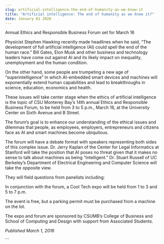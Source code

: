 ```yaml
---
slug: artificial-intelligence-the-end-of-humanity-as-we-know-it
title: "Artificial intelligence: The end of humanity as we know it?"
date: January 01 2020
---
```


 
<p>Annual Ethics and Responsible Business Forum set for March 16</p>
<p>
  Physicist Stephen Hawking recently made headlines when he said, “The
  development of full artificial intelligence &#40;AI&#41; could spell the end
  of the human race.” Bill Gates, Elon Musk and other business and technology
  leaders have come out against AI and its likely impact on inequality,
  unemployment and the human condition.
</p>
<p>
  On the other hand, some people are trumpeting a new age of “superintelligence”
  in which AI&#45;embedded smart devices and machines will exponentially extend
  human capabilities and lead to breakthroughs in science, education, economics
  and health.
</p>
<p>
  These issues will take center stage when the ethics of artificial intelligence
  is the topic of CSU Monterey Bay’s 14th annual Ethics and Responsible Business
  Forum, to be held from 3 to 5 p.m., March 16, at the University Center on
  Sixth Avenue and B Street.
</p>
<p>
  The forum’s goal is to enhance our understanding of the ethical issues and
  dilemmas that people, as employees, employers, entrepreneurs and citizens face
  as AI and smart machines become ubiquitous.
</p>
<p>
  The forum will have a debate format with speakers representing both sides of
  this complex issue. Dr. Jerry Kaplan of the Center for Legal Informatics at
  Stanford will take the position that AI poses no threat given that it makes no
  sense to talk about machines as being “intelligent.” Dr. Stuart Russell of UC
  Berkeley’s Department of Electrical Engineering and Computer Science will take
  the opposite view.
</p>
<p>They will field questions from panelists including:</p>
<p>
  In conjunction with the forum, a Cool Tech expo will be held from 1 to 3 and 5
  to 7 p.m.
</p>
<p>
  The event is free, but a parking permit must be purchased from a machine on
  the lot.
</p>
<p>
  The expo and forum are sponsored by CSUMB’s College of Business and School of
  Computing and Design with support from Associated Students.
</p>
<p><em>Published March 1, 2016</em></p>
```
